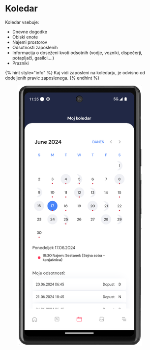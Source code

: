 # Koledar

Koledar vsebuje:

* Dnevne dogodke
* Obiski enote
* Najemi prostorov
* Odsotnosti zaposlenih
* Informacija o doseženi kvoti odsotnih (vodje, vozniki, dispečerji, potapljači, gasilci....)
* Prazniki

{% hint style="info" %}
Kaj vidi zaposleni na koledarju, je odvisno od dodeljenih pravic zaposlenega.
{% endhint %}

<figure><img src="../.gitbook/assets/image (195).png" alt=""><figcaption></figcaption></figure>
